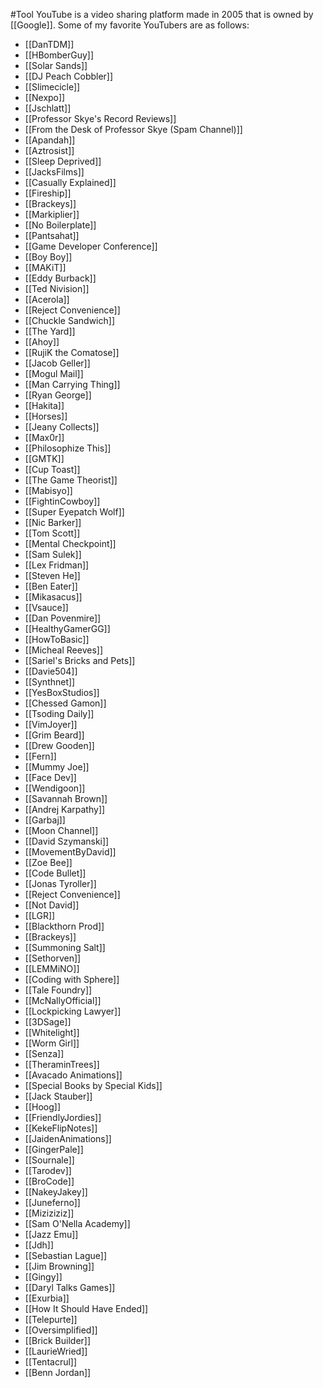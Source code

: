 #Tool
YouTube is a video sharing platform made in 2005 that is owned by [[Google]].
Some of my favorite YouTubers are as follows:
- [[DanTDM]]
- [[HBomberGuy]]
- [[Solar Sands]]
- [[DJ Peach Cobbler]]
- [[Slimecicle]]
- [[Nexpo]]
- [[Jschlatt]]
- [[Professor Skye's Record Reviews]]
- [[From the Desk of Professor Skye (Spam Channel)]]
- [[Apandah]]
- [[Aztrosist]]
- [[Sleep Deprived]]
- [[JacksFilms]]
- [[Casually Explained]]
- [[Fireship]]
- [[Brackeys]]
- [[Markiplier]]
- [[No Boilerplate]]
- [[Pantsahat]]
- [[Game Developer Conference]]
- [[Boy Boy]]
- [[MAKiT]]
- [[Eddy Burback]]
- [[Ted Nivision]]
- [[Acerola]]
- [[Reject Convenience]]
- [[Chuckle Sandwich]]
- [[The Yard]]
- [[Ahoy]]
- [[RujiK the Comatose]]
- [[Jacob Geller]]
- [[Mogul Mail]]
- [[Man Carrying Thing]]
- [[Ryan George]]
- [[Hakita]]
- [[Horses]]
- [[Jeany Collects]]
- [[Max0r]]
- [[Philosophize This]]
- [[GMTK]]
- [[Cup Toast]]
- [[The Game Theorist]]
- [[Mabisyo]]
- [[FightinCowboy]]
- [[Super Eyepatch Wolf]]
- [[Nic Barker]]
- [[Tom Scott]]
- [[Mental Checkpoint]]
- [[Sam Sulek]]
- [[Lex Fridman]]
- [[Steven He]]
- [[Ben Eater]]
- [[Mikasacus]]
- [[Vsauce]]
- [[Dan Povenmire]]
- [[HealthyGamerGG]]
- [[HowToBasic]]
- [[Micheal Reeves]]
- [[Sariel's Bricks and Pets]]
- [[Davie504]]
- [[Synthnet]]
- [[YesBoxStudios]]
- [[Chessed Gamon]]
- [[Tsoding Daily]]
- [[VimJoyer]]
- [[Grim Beard]]
- [[Drew Gooden]]
- [[Fern]]
- [[Mummy Joe]]
- [[Face Dev]]
- [[Wendigoon]]
- [[Savannah Brown]]
- [[Andrej Karpathy]]
- [[Garbaj]]
- [[Moon Channel]]
- [[David Szymanski]]
- [[MovementByDavid]]
- [[Zoe Bee]]
- [[Code Bullet]]
- [[Jonas Tyroller]]
- [[Reject Convenience]]
- [[Not David]]
- [[LGR]]
- [[Blackthorn Prod]]
- [[Brackeys]]
- [[Summoning Salt]]
- [[Sethorven]]
- [[LEMMiNO]]
- [[Coding with Sphere]]
- [[Tale Foundry]]
- [[McNallyOfficial]]
- [[Lockpicking Lawyer]]
- [[3DSage]]
- [[Whitelight]]
- [[Worm Girl]]
- [[Senza]]
- [[TheraminTrees]]
- [[Avacado Animations]]
- [[Special Books by Special Kids]]
- [[Jack Stauber]]
- [[Hoog]]
- [[FriendlyJordies]]
- [[KekeFlipNotes]]
- [[JaidenAnimations]]
- [[GingerPale]]
- [[Sournale]]
- [[Tarodev]]
- [[BroCode]]
- [[NakeyJakey]]
- [[Juneferno]]
- [[Miziziziz]]
- [[Sam O'Nella Academy]]
- [[Jazz Emu]]
- [[Jdh]]
- [[Sebastian Lague]]
- [[Jim Browning]]
- [[Gingy]]
- [[Daryl Talks Games]]
- [[Exurbia]]
- [[How It Should Have Ended]]
- [[Telepurte]]
- [[Oversimplified]]
- [[Brick Builder]]
- [[LaurieWried]]
- [[Tentacrul]]
- [[Benn Jordan]]
